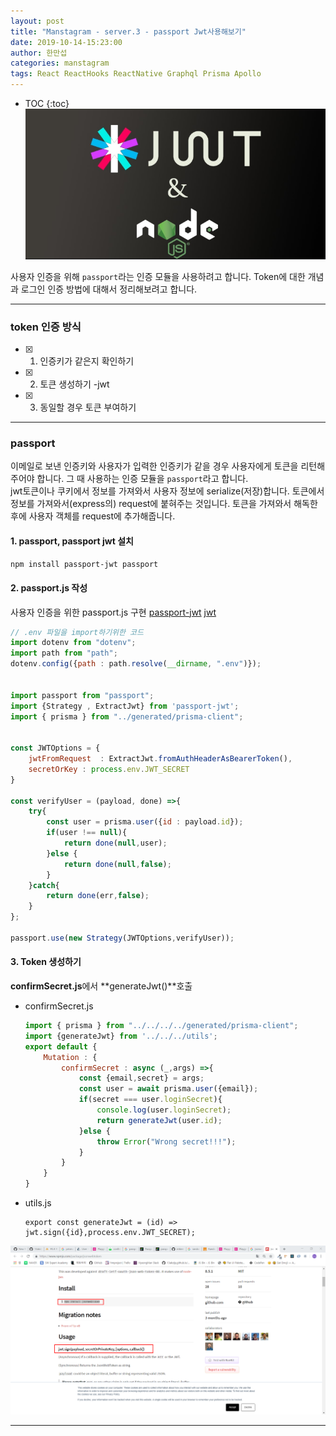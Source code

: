 ```yaml
---
layout: post
title: "Manstagram - server.3 - passport Jwt사용해보기"
date: 2019-10-14-15:23:00
author: 한만섭
categories: manstagram
tags: React ReactHooks ReactNative Graphql Prisma Apollo
---
```




* TOC
{:toc}
![image](img/66882057-ee97ba80-f003-11e9-98f5-a4bb86148828.png)

사용자 인증을 위해 `passport`라는 인증 모듈을 사용하려고 합니다. Token에 대한 개념과 로그인 인증 방법에 대해서 정리해보려고 합니다.

------

### token 인증 방식

- [x] 1. 인증키가 같은지 확인하기
- [x] 2. 토큰 생성하기 -jwt
- [x] 3. 동일할 경우 토큰 부여하기

***



### passport

이메일로 보낸 인증키와 사용자가 입력한 인증키가 같을 경우 사용자에게 토큰을 리턴해주어야 합니다. 그 때 사용하는 인증 모듈을 `passport`라고 합니다.  
jwt토큰이나 쿠키에서 정보를 가져와서 사용자 정보에 serialize(저장)합니다. 토큰에서 정보를 가져와서(express의) request에 붙혀주는 것입니다.
토큰을 가져와서 해독한 후에 사용자 객체를 request에 추가해줍니다.

#### 1. passport, passport jwt 설치

```bash
npm install passport-jwt passport
```



#### 2. passport.js 작성

사용자 인증을 위한 passport.js 구현 [passport-jwt](https://github.com/mikenicholson/passport-jwt) [jwt](https://www.npmjs.com/package/jsonwebtoken)

```js
// .env 파일을 import하기위한 코드
import dotenv from "dotenv";
import path from "path";
dotenv.config({path : path.resolve(__dirname, ".env")});


import passport from "passport";
import {Strategy , ExtractJwt} from 'passport-jwt';
import { prisma } from "../generated/prisma-client";


const JWTOptions = {
    jwtFromRequest  : ExtractJwt.fromAuthHeaderAsBearerToken(),
    secretOrKey : process.env.JWT_SECRET
}

const verifyUser = (payload, done) =>{
    try{
        const user = prisma.user({id : payload.id});
        if(user !== null){
            return done(null,user);
        }else {
            return done(null,false);
        }
    }catch{
        return done(err,false);
    }
};

passport.use(new Strategy(JWTOptions,verifyUser));
```



#### 3. Token 생성하기

**confirmSecret.js**에서 **generateJwt()**호출

- confirmSecret.js

  ```js
  import { prisma } from "../../../../generated/prisma-client";
  import {generateJwt} from '../../../utils';
  export default {
      Mutation : {
          confirmSecret : async (_,args) =>{
              const {email,secret} = args;
              const user = await prisma.user({email});
              if(secret === user.loginSecret){
                  console.log(user.loginSecret);
                  return generateJwt(user.id);
              }else {
                  throw Error("Wrong secret!!!");
              }
          }
      }
  }
  ```

  

- utils.js

  ```
  export const generateJwt = (id) => jwt.sign({id},process.env.JWT_SECRET);
  ```

![image](img/60023855-9eea5780-96d1-11e9-8ce4-9c85c84b3a66.png)

------

